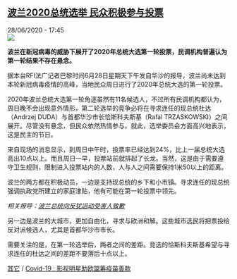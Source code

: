 <!--1593363435000-->
[波兰2020总统选举 民众积极参与投票](http://www.rfi.fr//cn/%E6%94%BF%E6%B2%BB/20200628-rfi-%E6%B3%95%E5%B9%BF-%E5%B0%BC%E5%8F%A4%E6%8B%89-%E6%B3%A2%E5%85%B02020%E6%80%BB%E7%BB%9F%E9%80%89%E4%B8%BE-%E6%B0%91%E4%BC%97%E7%A7%AF%E6%9E%81%E5%8F%82%E4%B8%8E%E6%8A%95%E7%A5%A8)
------

<div>28/06/2020 - 17:45</div><img src="https://s.rfi.fr/media/display/f4e5ff12-b940-11ea-878d-005056bf87d6/w:310/p:16x9/2020-06-28t084953z_2126465030_rc28ih96vh0y_rtrmadp_3_poland-election_0.jpg"><p><strong>波兰在新冠病毒的威胁下展开了2020年总统大选第一轮投票，民调机构普遍认为第一轮结果不存在悬念。</strong></p><div class="t-content__body u-clearfix"><div class="m-interstitial"></div><p>据本台RFI法广记者巴黎时间6月28日星期天下午发自华沙的报导，波兰尚未达到本轮新冠病毒疫情的高峰，当地民众周日进行了2020年总统大选的第一轮投票。</p><p>2020年波兰总统大选第一轮角逐虽然有11名候选人，不过所有民调机构都认为，周日晚不会出现意外情形，第二轮选举的竞争必将在寻求连任的现总统杜达（Andrzej DUDA）与首都华沙市长恰斯科夫斯基（Rafal TRZASKOWSKI）之间展开。尽管没有悬念，但民众依然热情参与。就此，选举委员会方面高兴地表示，这是民主的节日。</p><p>来自现场的消息显示，到周日中午时，投票率已经达到24%，比上一届总统大选高出10点以上。而且周日一早，投票站前就排起了长龙。当然，这是由于需要遵守卫生规则，限制进入投票站内的人数，人与人之间需要保持1米50以上的距离。</p><p>波兰的两方都在积极动员，一边是支持现总统的乡下和小市镇。寻求连任的现总统强调执政党所建立的家庭津贴，他有可能在第一轮投票中领先。</p><p><em>相关报导：<a target="_blank" href="http://www.rfi.fr/cn/20180309-20180309-nico-desk-1-jour-trad-son-antisemite-andrzej-duda-demande-pardon-aux-victimes">波兰总统向反犹运动受害人致歉</a></em></p><p>另一边是波兰的大城市，更加自由化，寻求与欧洲和解。这些城市选民将把票投给反对派候选人，尤其是首都华沙市市长。</p><p>需要关注的是，在第一轮选举后，两者之间的差距。竞选的恰斯科夫斯基希望与寻求连任的杜达之间的差距不要落后十点以上。</p><p><a target="_blank" href="http://www.rfi.fr/tw/尼古拉">其它</a> / <a target="_blank" href="http://www.rfi.fr/cn/欧洲/20200628-rfi-法广-尼古拉-coronavirus-影视明星助欧盟筹疫苗善款">Covid-19 : 影视明星助欧盟筹疫苗善款</a></p><div class="o-self-promo o-self-promo--nl o-self-promo--hidden" data-selfpromo-newsletter></div><div class="o-self-promo o-self-promo--app o-self-promo--hidden" data-selfpromo-app></div></div>
